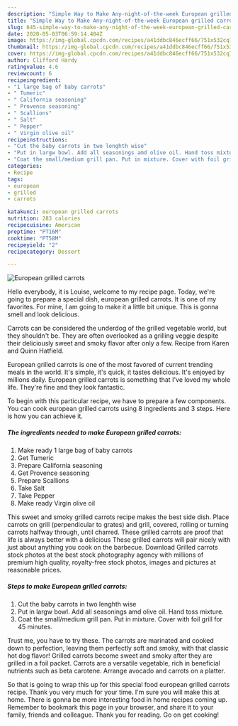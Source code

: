 ```yaml
---
description: "Simple Way to Make Any-night-of-the-week European grilled carrots"
title: "Simple Way to Make Any-night-of-the-week European grilled carrots"
slug: 645-simple-way-to-make-any-night-of-the-week-european-grilled-carrots
date: 2020-05-03T06:59:14.404Z
image: https://img-global.cpcdn.com/recipes/a41ddbc846ecff66/751x532cq70/european-grilled-carrots-recipe-main-photo.jpg
thumbnail: https://img-global.cpcdn.com/recipes/a41ddbc846ecff66/751x532cq70/european-grilled-carrots-recipe-main-photo.jpg
cover: https://img-global.cpcdn.com/recipes/a41ddbc846ecff66/751x532cq70/european-grilled-carrots-recipe-main-photo.jpg
author: Clifford Hardy
ratingvalue: 4.6
reviewcount: 6
recipeingredient:
- "1 large bag of baby carrots"
- " Tumeric"
- " California seasoning"
- " Provence seasoning"
- " Scallions"
- " Salt"
- " Pepper"
- " Virgin olive oil"
recipeinstructions:
- "Cut the baby carrots in two lenghth wise"
- "Put in largw bowl. Add all seasonings amd olive oil. Hand toss mixture."
- "Coat the small/medium grill pan. Put in mixture. Cover with foil grill for 45 minutes."
categories:
- Recipe
tags:
- european
- grilled
- carrots

katakunci: european grilled carrots 
nutrition: 283 calories
recipecuisine: American
preptime: "PT16M"
cooktime: "PT58M"
recipeyield: "2"
recipecategory: Dessert

---
```



![European grilled carrots](https://img-global.cpcdn.com/recipes/a41ddbc846ecff66/751x532cq70/european-grilled-carrots-recipe-main-photo.jpg)

Hello everybody, it is Louise, welcome to my recipe page. Today, we're going to prepare a special dish, european grilled carrots. It is one of my favorites. For mine, I am going to make it a little bit unique. This is gonna smell and look delicious.

Carrots can be considered the underdog of the grilled vegetable world, but they shouldn&#39;t be. They are often overlooked as a grilling veggie despite their deliciously sweet and smoky flavor after only a few. Recipe from Karen and Quinn Hatfield.

European grilled carrots is one of the most favored of current trending meals in the world. It's simple, it's quick, it tastes delicious. It's enjoyed by millions daily. European grilled carrots is something that I've loved my whole life. They're fine and they look fantastic.


To begin with this particular recipe, we have to prepare a few components. You can cook european grilled carrots using 8 ingredients and 3 steps. Here is how you can achieve it.

<!--inarticleads1-->

##### The ingredients needed to make European grilled carrots:

1. Make ready 1 large bag of baby carrots
1. Get  Tumeric
1. Prepare  California seasoning
1. Get  Provence seasoning
1. Prepare  Scallions
1. Take  Salt
1. Take  Pepper
1. Make ready  Virgin olive oil


This sweet and smoky grilled carrots recipe makes the best side dish. Place carrots on grill (perpendicular to grates) and grill, covered, rolling or turning carrots halfway through, until charred. These grilled carrots are proof that life is always better with a delicious These grilled carrots will pair nicely with just about anything you cook on the barbecue. Download Grilled carrots stock photos at the best stock photography agency with millions of premium high quality, royalty-free stock photos, images and pictures at reasonable prices. 

<!--inarticleads2-->

##### Steps to make European grilled carrots:

1. Cut the baby carrots in two lenghth wise
1. Put in largw bowl. Add all seasonings amd olive oil. Hand toss mixture.
1. Coat the small/medium grill pan. Put in mixture. Cover with foil grill for 45 minutes.


Trust me, you have to try these. The carrots are marinated and cooked down to perfection, leaving them perfectly soft and smoky, with that classic hot dog flavor! Grilled carrots become sweet and smoky after they are grilled in a foil packet. Carrots are a versatile vegetable, rich in beneficial nutrients such as beta carotene. Arrange avocado and carrots on a platter. 

So that is going to wrap this up for this special food european grilled carrots recipe. Thank you very much for your time. I'm sure you will make this at home. There is gonna be more interesting food in home recipes coming up. Remember to bookmark this page in your browser, and share it to your family, friends and colleague. Thank you for reading. Go on get cooking!
